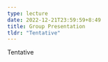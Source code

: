 ```yaml
---
type: lecture
date: 2022-12-21T23:59:59+8:49
title: Group Presentation
tldr: "Tentative"
---
```

Tentative